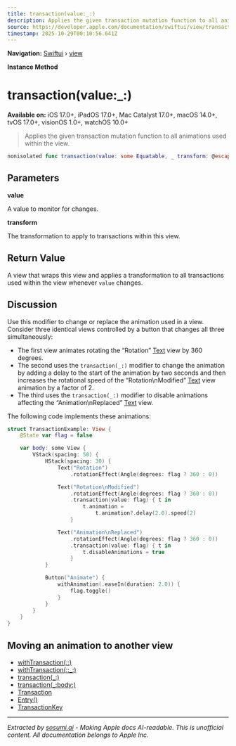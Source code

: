 ```yaml
---
title: transaction(value:_:)
description: Applies the given transaction mutation function to all animations used within the view.
source: https://developer.apple.com/documentation/swiftui/view/transaction(value:_:)
timestamp: 2025-10-29T00:10:56.641Z
---
```


**Navigation:** [Swiftui](/documentation/swiftui) › [view](/documentation/swiftui/view)

**Instance Method**

# transaction(value:_:)

**Available on:** iOS 17.0+, iPadOS 17.0+, Mac Catalyst 17.0+, macOS 14.0+, tvOS 17.0+, visionOS 1.0+, watchOS 10.0+

> Applies the given transaction mutation function to all animations used within the view.

```swift
nonisolated func transaction(value: some Equatable, _ transform: @escaping (inout Transaction) -> Void) -> some View
```

## Parameters

**value**

A value to monitor for changes.



**transform**

The transformation to apply to transactions within this view.



## Return Value

A view that wraps this view and applies a transformation to all transactions used within the view whenever `value` changes.

## Discussion

Use this modifier to change or replace the animation used in a view. Consider three identical views controlled by a button that changes all three simultaneously:

- The first view animates rotating the “Rotation” [Text](/documentation/swiftui/text) view by 360 degrees.
- The second uses the `transaction(_:)` modifier to change the animation by adding a delay to the start of the animation by two seconds and then increases the rotational speed of the “Rotation\nModified” [Text](/documentation/swiftui/text) view animation by a factor of 2.
- The third uses the `transaction(_:)` modifier to disable animations affecting the “Animation\nReplaced” [Text](/documentation/swiftui/text) view.

The following code implements these animations:

```swift
struct TransactionExample: View {
    @State var flag = false

    var body: some View {
        VStack(spacing: 50) {
            HStack(spacing: 30) {
                Text("Rotation")
                    .rotationEffect(Angle(degrees: flag ? 360 : 0))

                Text("Rotation\nModified")
                    .rotationEffect(Angle(degrees: flag ? 360 : 0))
                    .transaction(value: flag) { t in
                        t.animation =
                            t.animation?.delay(2.0).speed(2)
                    }

                Text("Animation\nReplaced")
                    .rotationEffect(Angle(degrees: flag ? 360 : 0))
                    .transaction(value: flag) { t in
                        t.disableAnimations = true
                    }
            }

            Button("Animate") {
                withAnimation(.easeIn(duration: 2.0)) {
                    flag.toggle()
                }
            }
        }
    }
}
```

## Moving an animation to another view

- [withTransaction(_:_:)](/documentation/swiftui/withtransaction(_:_:))
- [withTransaction(_:_:_:)](/documentation/swiftui/withtransaction(_:_:_:))
- [transaction(_:)](/documentation/swiftui/view/transaction(_:))
- [transaction(_:body:)](/documentation/swiftui/view/transaction(_:body:))
- [Transaction](/documentation/swiftui/transaction)
- [Entry()](/documentation/swiftui/entry())
- [TransactionKey](/documentation/swiftui/transactionkey)

---

*Extracted by [sosumi.ai](https://sosumi.ai) - Making Apple docs AI-readable.*
*This is unofficial content. All documentation belongs to Apple Inc.*
